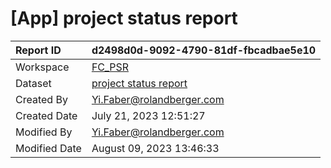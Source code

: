



# [App] project status report

|Report ID|d2498d0d-9092-4790-81df-fbcadbae5e10|
| :--- | :--- |
|Workspace|[FC_PSR](../Workspaces/FC_PSR.md)|
|Dataset|[project status report](../Datasets/project-status-report.md)|
|Created By|Yi.Faber@rolandberger.com|
|Created Date|July 21, 2023 12:51:27|
|Modified By|Yi.Faber@rolandberger.com|
|Modified Date|August 09, 2023 13:46:33|
